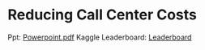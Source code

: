 # Reducing Call Center Costs
Ppt: [Powerpoint.pdf](https://github.com/Saumyagau/Reducing-Call-Center-Costs/blob/main/Powerpoint.pdf) 
Kaggle Leaderboard: [Leaderboard](https://www.kaggle.com/competitions/2024-travelers-umc-minnesota-state-u/leaderboard?tab=public)

